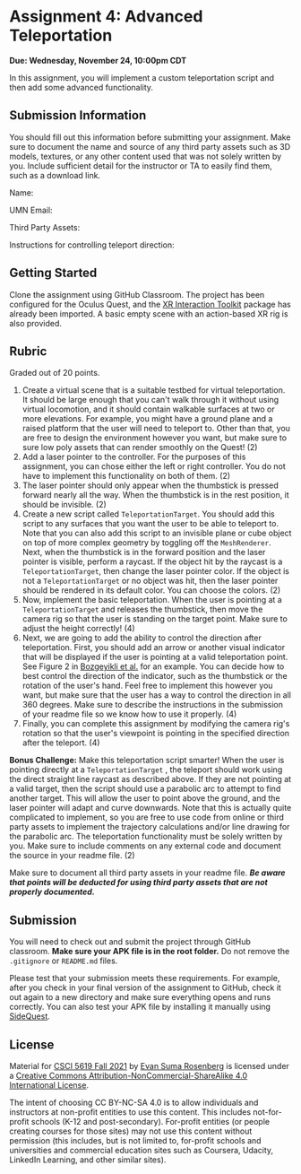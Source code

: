 # Assignment 4: Advanced Teleportation

**Due: Wednesday, November 24, 10:00pm CDT**

In this assignment, you will implement a custom teleportation script and then add some advanced functionality.  

## Submission Information

You should fill out this information before submitting your assignment.  Make sure to document the name and source of any third party assets such as 3D models, textures, or any other content used that was not solely written by you.  Include sufficient detail for the instructor or TA to easily find them, such as a download link.

Name: 

UMN Email:

Third Party Assets:

Instructions for controlling teleport direction:

## Getting Started

Clone the assignment using GitHub Classroom.  The project has been configured for the Oculus Quest, and the [XR Interaction Toolkit](https://docs.unity3d.com/Packages/com.unity.xr.interaction.toolkit@1.0/manual/index.html) package has already been imported.  A basic empty scene with an action-based XR rig is also provided.

## Rubric

Graded out of 20 points. 

1. Create a virtual scene that is a suitable testbed for virtual teleportation.  It should be large enough that you can't walk through it without using virtual locomotion, and it should contain walkable surfaces at two or more elevations.  For example, you might have a ground plane and a raised platform that the user will need to teleport to.  Other than that, you are free to design the environment however you want, but make sure to sure low poly assets that can render smoothly on the Quest!  (2)
2. Add a laser pointer to the controller.  For the purposes of this assignment, you can chose either the left or right controller.  You do not have to implement this functionality on both of them.  (2)
3. The laser pointer should only appear when the thumbstick is pressed forward nearly all the way.  When the thumbstick is in the rest position, it should be invisible.  (2)
4. Create a new script called `TeleportationTarget`.  You should add this script to any surfaces that you want the user to be able to teleport to.  Note that you can also add this script to an invisible plane or cube object on top of more complex geometry by toggling off the `MeshRenderer`.   Next, when the thumbstick is in the forward position and the laser pointer is visible, perform a raycast.  If the object hit by the raycast is a `TeleportationTarget`, then change the laser pointer color.  If the object is not a `TeleportationTarget` or no object was hit, then the laser pointer should be rendered in its default color.  You can choose the colors.  (2)
5. Now, implement the basic teleportation.  When the user is pointing at a `TeleportationTarget` and releases the thumbstick, then move the camera rig so that the user is standing on the target point.  Make sure to adjust the height correctly!  (4)
6. Next, we are going to add the ability to control the direction after teleportation.  First, you should add an arrow or another visual indicator that will be displayed if the user is pointing at a valid teleportation point.  See Figure 2 in [Bozgeyikli et al.](https://dl.acm.org/doi/abs/10.1145/2967934.2968105) for an example.  You can decide how to best control the direction of the indicator, such as the thumbstick or the rotation of the user's hand.  Feel free to implement this however you want, but make sure that the user has a way to control the direction in all 360 degrees.  Make sure to describe the instructions in the submission of your readme file so we know how to use it properly.  (4)
7. Finally, you can complete this assignment by modifying the camera rig's rotation so that the user's viewpoint is pointing in the specified direction after the teleport.  (4)

**Bonus Challenge:**  Make this teleportation script smarter!  When the user is pointing directly at a `TeleportationTarget` , the teleport should work using the direct straight line raycast as described above.  If they are not pointing at a valid target, then the script should use a parabolic arc to attempt to find another target.  This will allow the user to point above the ground, and the laser pointer will adapt and curve downwards.  Note that this is actually quite complicated to implement, so you are free to use code from online or third party assets to implement the trajectory calculations and/or line drawing for the parabolic arc.  The teleportation functionality must be solely written by you.  Make sure to include comments on any external code and document the source in your readme file.  (2)

Make sure to document all third party assets in your readme file. ***Be aware that points will be deducted for using third party assets that are not properly documented.***

## Submission

You will need to check out and submit the project through GitHub classroom.  **Make sure your APK file is in the root folder.** Do not remove the `.gitignore` or `README.md` files.

Please test that your submission meets these requirements.  For example, after you check in your final version of the assignment to GitHub, check it out again to a new directory and make sure everything opens and runs correctly.  You can also test your APK file by installing it manually using [SideQuest](https://sidequestvr.com/).

## License

Material for [CSCI 5619 Fall 2021](https://canvas.umn.edu/courses/268490) by [Evan Suma Rosenberg](https://illusioneering.umn.edu/) is licensed under a [Creative Commons Attribution-NonCommercial-ShareAlike 4.0 International License](http://creativecommons.org/licenses/by-nc-sa/4.0/).

The intent of choosing CC BY-NC-SA 4.0 is to allow individuals and instructors at non-profit entities to use this content.  This includes not-for-profit schools (K-12 and post-secondary). For-profit entities (or people creating courses for those sites) may not use this content without permission (this includes, but is not limited to, for-profit schools and universities and commercial education sites such as Coursera, Udacity, LinkedIn Learning, and other similar sites).   